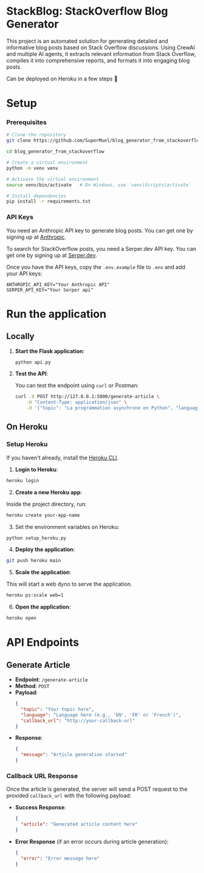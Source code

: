 # StackBlog: StackOverflow Blog Generator

This project is an automated solution for generating detailed and informative blog posts based on Stack Overflow discussions. Using CrewAI and multiple AI agents, it extracts relevant information from Stack Overflow, compiles it into comprehensive reports, and formats it into engaging blog posts.

Can be deployed on Heroku in a few steps 🚀

# Setup

### Prerequisites

```sh
# Clone the repository
git clone https://github.com/SuperMuel/blog_generator_from_stackoverflow.git

cd blog_generator_from_stackoverflow

# Create a virtual environment
python -m venv venv

# Activate the virtual environment
source venv/bin/activate   # On Windows, use `venv\Scripts\activate`

# Install dependencies
pip install -r requirements.txt
```

### API Keys

You need an Anthropic API key to generate blog posts. You can get one by signing up at [Anthropic](https://www.anthropic.com/api).

To search for StackOverflow posts, you need a Serper.dev API key. You can get one by signing up at [Serper.dev](https://serper.dev/).

Once you have the API keys, copy the `.env.example` file to `.env` and add your API keys:

```env
ANTHROPIC_API_KEY="Your Anthropic API"
SERPER_API_KEY="Your Serper api"
```

# Run the application

## Locally

1. **Start the Flask application**:

   ```sh
   python api.py
   ```

2. **Test the API**:

   You can test the endpoint using `curl` or Postman:

   ```sh
   curl -X POST http://127.0.0.1:5000/generate-article \
       -H "Content-Type: application/json" \
       -d '{"topic": "La programmation asynchrone en Python", "language": "French", "callback_url": "http://your-callback-url"}'
   ```

## On Heroku

### Setup Heroku

If you haven't already, install the [Heroku CLI](https://devcenter.heroku.com/articles/heroku-cli#install-the-heroku-cli).

1. **Login to Heroku**:

```sh
heroku login
```

2. **Create a new Heroku app**:

Inside the project directory, run:

```sh
heroku create your-app-name
```

3. Set the environment variables on Heroku:

```sh
python setup_heroku.py
```

4. **Deploy the application**:

```sh
git push heroku main
```

5. **Scale the application**:

This will start a web dyno to serve the application.

```sh
heroku ps:scale web=1
```

6. **Open the application**:

```sh
heroku open
```

# API Endpoints

## Generate Article

- **Endpoint**: `/generate-article`
- **Method**: `POST`
- **Payload**:
  ```json
  {
    "topic": "Your topic here",
    "language": "Language here (e.g., 'EN', 'FR' or 'French')",
    "callback_url": "http://your-callback-url"
  }
  ```
- **Response**:
  ```json
  {
    "message": "Article generation started"
  }
  ```

### Callback URL Response

Once the article is generated, the server will send a POST request to the provided `callback_url` with the following payload:

- **Success Response**:

  ```json
  {
    "article": "Generated article content here"
  }
  ```

- **Error Response** (if an error occurs during article generation):
  ```json
  {
    "error": "Error message here"
  }
  ```
